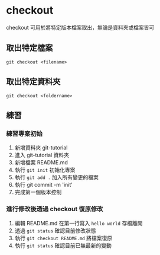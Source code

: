 # checkout

checkout 可用於將特定版本檔案取出，無論是資料夾或檔案皆可

## 取出特定檔案

`git checkout <filename>`

## 取出特定資料夾

`git checkout <foldername>`


## 練習


### 練習專案初始

1. 新增資料夾 git-tutorial
2. 進入 git-tutorial 資料夾
2. 新增檔案 README.md
3. 執行 `git init` 初始化專案
4. 執行 `git add .` 加入所有變更的檔案
5. 執行 git commit -m 'init'
6. 完成第一個版本控制

### 進行修改後透過 checkout 復原修改

1. 編輯 README.md 在第一行寫入 `hello world` 存檔離開
2. 透過 `git status` 確認目前修改狀態
3. 執行 `git checkout README.md` 將檔案復原
4. 執行 `git status` 確認目前已無最新的變動

